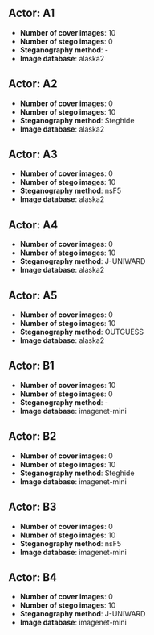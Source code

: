 

## Actor: A1
- **Number of cover images**: 10
- **Number of stego images**: 0
- **Steganography method**: -
- **Image database**: alaska2

## Actor: A2
- **Number of cover images**: 0
- **Number of stego images**: 10
- **Steganography method**: Steghide
- **Image database**: alaska2

## Actor: A3
- **Number of cover images**: 0
- **Number of stego images**: 10
- **Steganography method**: nsF5
- **Image database**: alaska2

## Actor: A4
- **Number of cover images**: 0
- **Number of stego images**: 10
- **Steganography method**: J-UNIWARD
- **Image database**: alaska2

## Actor: A5
- **Number of cover images**: 0
- **Number of stego images**: 10
- **Steganography method**: OUTGUESS
- **Image database**: alaska2



## Actor: B1
- **Number of cover images**: 10
- **Number of stego images**: 0
- **Steganography method**: -
- **Image database**: imagenet-mini

## Actor: B2
- **Number of cover images**: 0
- **Number of stego images**: 10
- **Steganography method**: Steghide
- **Image database**: imagenet-mini

## Actor: B3
- **Number of cover images**: 0
- **Number of stego images**: 10
- **Steganography method**: nsF5
- **Image database**: imagenet-mini

## Actor: B4
- **Number of cover images**: 0
- **Number of stego images**: 10
- **Steganography method**: J-UNIWARD
- **Image database**: imagenet-mini









